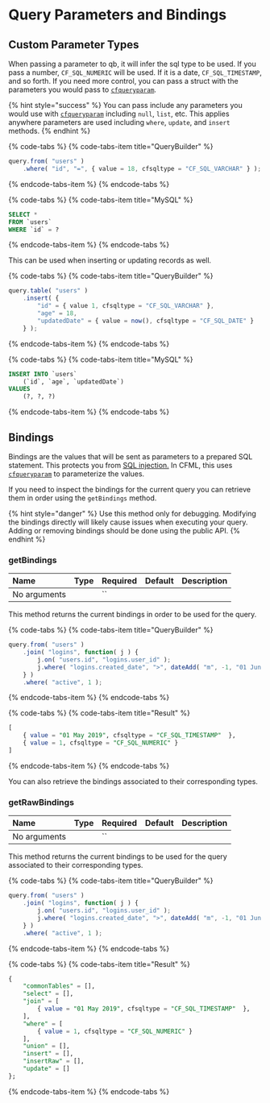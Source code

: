 # Query Parameters and Bindings

## Custom Parameter Types

When passing a parameter to qb, it will infer the sql type to be used.  If you pass a number, `CF_SQL_NUMERIC` will be used. If it is a date, `CF_SQL_TIMESTAMP`, and so forth. If you need more control, you can pass a struct with the parameters you would pass to [`cfqueryparam`](https://cfdocs.org/cfqueryparam).

{% hint style="success" %}
You can pass include any parameters you would use with [`cfqueryparam`](https://cfdocs.org/cfqueryparam) including `null`, `list`, etc.  This applies anywhere parameters are used including `where`, `update`, and `insert` methods.
{% endhint %}

{% code-tabs %}
{% code-tabs-item title="QueryBuilder" %}
```javascript
query.from( "users" )
    .where( "id", "=", { value = 18, cfsqltype = "CF_SQL_VARCHAR" } );
```
{% endcode-tabs-item %}
{% endcode-tabs %}

{% code-tabs %}
{% code-tabs-item title="MySQL" %}
```sql
SELECT *
FROM `users`
WHERE `id` = ?
```
{% endcode-tabs-item %}
{% endcode-tabs %}

This can be used when inserting or updating records as well.

{% code-tabs %}
{% code-tabs-item title="QueryBuilder" %}
```javascript
query.table( "users" )
    .insert( {
        "id" = { value 1, cfsqltype = "CF_SQL_VARCHAR" },
        "age" = 18,
        "updatedDate" = { value = now(), cfsqltype = "CF_SQL_DATE" }
    } );
```
{% endcode-tabs-item %}
{% endcode-tabs %}

{% code-tabs %}
{% code-tabs-item title="MySQL" %}
```sql
INSERT INTO `users`
    (`id`, `age`, `updatedDate`)
VALUES
    (?, ?, ?)
```
{% endcode-tabs-item %}
{% endcode-tabs %}

## Bindings

Bindings are the values that will be sent as parameters to a prepared SQL statement.  This protects you from [SQL injection.](https://en.wikipedia.org/wiki/SQL_injection)  In CFML, this uses [`cfqueryparam`](https://cfdocs.org/cfqueryparam) to parameterize the values.

If you need to inspect the bindings for the current query you can retrieve them in order using the `getBindings` method.

{% hint style="danger" %}
 Use this method only for debugging. Modifying the bindings directly will likely cause issues when executing your query.  Adding or removing bindings should be done using the public API.
{% endhint %}

### getBindings

| Name | Type | Required | Default | Description |
| :--- | :--- | :--- | :--- | :--- |
| No arguments |  | \`\` |  |  |

This method returns the current bindings in order to be used for the query.

{% code-tabs %}
{% code-tabs-item title="QueryBuilder" %}
```javascript
query.from( "users" )
    .join( "logins", function( j ) {
        j.on( "users.id", "logins.user_id" );
        j.where( "logins.created_date", ">", dateAdd( "m", -1, "01 Jun 2019" ) );
    } )
    .where( "active", 1 );
```
{% endcode-tabs-item %}
{% endcode-tabs %}

{% code-tabs %}
{% code-tabs-item title="Result" %}
```sql
[
    { value = "01 May 2019", cfsqltype = "CF_SQL_TIMESTAMP"  },
    { value = 1, cfsqltype = "CF_SQL_NUMERIC" }
]
```
{% endcode-tabs-item %}
{% endcode-tabs %}

You can also retrieve the bindings associated to their corresponding types.

### getRawBindings

| Name | Type | Required | Default | Description |
| :--- | :--- | :--- | :--- | :--- |
| No arguments |  | \`\` |  |  |

This method returns the current bindings  to be used for the query associated to their corresponding types.

{% code-tabs %}
{% code-tabs-item title="QueryBuilder" %}
```javascript
query.from( "users" )
    .join( "logins", function( j ) {
        j.on( "users.id", "logins.user_id" );
        j.where( "logins.created_date", ">", dateAdd( "m", -1, "01 Jun 2019" ) );
    } )
    .where( "active", 1 );
```
{% endcode-tabs-item %}
{% endcode-tabs %}

{% code-tabs %}
{% code-tabs-item title="Result" %}
```sql
{
    "commonTables" = [],
    "select" = [],
    "join" = [
        { value = "01 May 2019", cfsqltype = "CF_SQL_TIMESTAMP"  },
    ],
    "where" = [
        { value = 1, cfsqltype = "CF_SQL_NUMERIC" }
    ],
    "union" = [],
    "insert" = [],
    "insertRaw" = [],
    "update" = []
};
```
{% endcode-tabs-item %}
{% endcode-tabs %}


